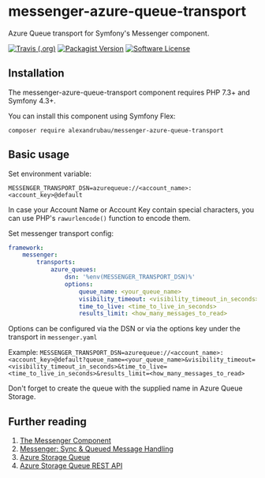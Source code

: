# messenger-azure-queue-transport
Azure Queue transport for Symfony's Messenger component.

[![Travis (.org)](https://img.shields.io/travis/alexandrubau/messenger-azure-queue-transport?style=flat-square)](https://travis-ci.org/alexandrubau/messenger-azure-queue-transport)
[![Packagist Version](https://img.shields.io/packagist/v/alexandrubau/messenger-azure-queue-transport?style=flat-square)](https://packagist.org/packages/alexandrubau/messenger-azure-queue-transport)
[![Software License](https://img.shields.io/github/license/alexandrubau/messenger-azure-queue-transport?style=flat-square)](https://github.com/alexandrubau/messenger-azure-queue-transport/blob/master/LICENSE)

## Installation

The messenger-azure-queue-transport component requires PHP 7.3+ and Symfony 4.3+.

You can install this component using Symfony Flex:

```
composer require alexandrubau/messenger-azure-queue-transport
```

## Basic usage

Set environment variable:

```
MESSENGER_TRANSPORT_DSN=azurequeue://<account_name>:<account_key>@default
```

In case your Account Name or Account Key contain special characters, you can use PHP's `rawurlencode()` function to encode them.

Set messenger transport config:

```yaml
framework:
    messenger:
        transports:
            azure_queues:
                dsn: '%env(MESSENGER_TRANSPORT_DSN)%'
                options:
                    queue_name: <your_queue_name>
                    visibility_timeout: <visibility_timeout_in_seconds>
                    time_to_live: <time_to_live_in_seconds>
                    results_limit: <how_many_messages_to_read>
```
Options can be configured via the DSN or via the options key under the transport in ```messenger.yaml```

Example: ```MESSENGER_TRANSPORT_DSN=azurequeue://<account_name>:<account_key>@default?queue_name=<your_queue_name>&visibility_timeout=<visibility_timeout_in_seconds>&time_to_live=<time_to_live_in_seconds>&results_limit=<how_many_messages_to_read>```

Don't forget to create the queue with the supplied name in Azure Queue Storage.

## Further reading

1. [The Messenger Component](https://symfony.com/doc/current/components/messenger.html)
2. [Messenger: Sync & Queued Message Handling](https://symfony.com/doc/current/messenger.html)
3. [Azure Storage Queue](https://docs.microsoft.com/en-gb/azure/storage/queues/?toc=%2fazure%2fstorage%2fqueues%2ftoc.json)
4. [Azure Storage Queue REST API](https://docs.microsoft.com/en-gb/rest/api/storageservices/queue-service-rest-api)
